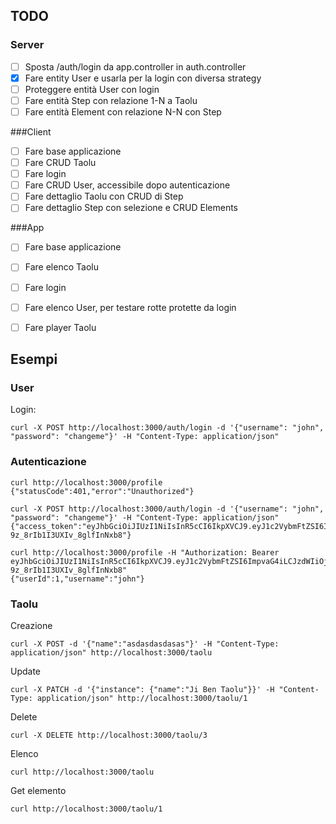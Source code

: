 ## TODO
### Server
- [ ] Sposta /auth/login da app.controller in auth.controller
- [x] Fare entity User e usarla per la login con diversa strategy
- [ ] Proteggere entità User con login
- [ ] Fare entità Step con relazione 1-N a Taolu
- [ ] Fare entità Element con relazione N-N con Step

###Client
- [ ] Fare base applicazione
- [ ] Fare CRUD Taolu
- [ ] Fare login
- [ ] Fare CRUD User, accessibile dopo autenticazione
- [ ] Fare dettaglio Taolu con CRUD di Step
- [ ] Fare dettaglio Step con selezione e CRUD Elements

###App
- [ ] Fare base applicazione
- [ ] Fare elenco Taolu
- [ ] Fare login
- [ ] Fare elenco User, per testare rotte protette da login
- [ ] Fare player Taolu



## Esempi


### User
Login:
```
curl -X POST http://localhost:3000/auth/login -d '{"username": "john", "password": "changeme"}' -H "Content-Type: application/json"
```


### Autenticazione
```
curl http://localhost:3000/profile
{"statusCode":401,"error":"Unauthorized"}

curl -X POST http://localhost:3000/auth/login -d '{"username": "john", "password": "changeme"}' -H "Content-Type: application/json"
{"access_token":"eyJhbGciOiJIUzI1NiIsInR5cCI6IkpXVCJ9.eyJ1c2VybmFtZSI6ImpvaG4iLCJzdWIiOjEsImlhdCI6MTU4NTA5NDMyMywiZXhwIjoxNTg1MDk0OTIzfQ.-6o4r2trgtdTYtZus-9z_8rIb1I3UXIv_8glfInNxb8"}

curl http://localhost:3000/profile -H "Authorization: Bearer eyJhbGciOiJIUzI1NiIsInR5cCI6IkpXVCJ9.eyJ1c2VybmFtZSI6ImpvaG4iLCJzdWIiOjEsImlhdCI6MTU4NTA5NDMyMywiZXhwIjoxNTg1MDk0OTIzfQ.-6o4r2trgtdTYtZus-9z_8rIb1I3UXIv_8glfInNxb8"
{"userId":1,"username":"john"}
```


### Taolu

Creazione
```
curl -X POST -d '{"name":"asdasdasdasas"}' -H "Content-Type: application/json" http://localhost:3000/taolu
```

Update
```
curl -X PATCH -d '{"instance": {"name":"Ji Ben Taolu"}}' -H "Content-Type: application/json" http://localhost:3000/taolu/1
```

Delete
```
curl -X DELETE http://localhost:3000/taolu/3
```


Elenco
```
curl http://localhost:3000/taolu 
```

Get elemento
```
curl http://localhost:3000/taolu/1 
```

